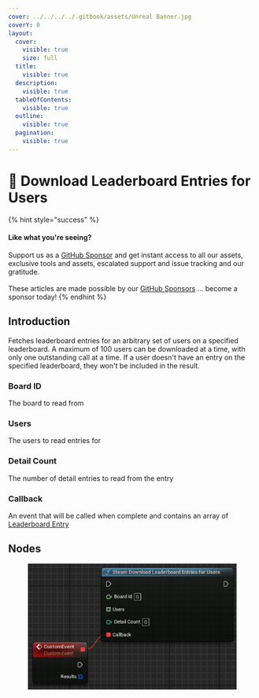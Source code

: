 ```yaml
---
cover: ../../../../.gitbook/assets/Unreal Banner.jpg
coverY: 0
layout:
  cover:
    visible: true
    size: full
  title:
    visible: true
  description:
    visible: true
  tableOfContents:
    visible: true
  outline:
    visible: true
  pagination:
    visible: true
---
```


# 🔵 Download Leaderboard Entries for Users

{% hint style="success" %}
#### Like what you're seeing?

Support us as a [GitHub Sponsor](../../../../become-a-sponsor/) and get instant access to all our assets, exclusive tools and assets, escalated support and issue tracking and our gratitude.\
\
These articles are made possible by our [GitHub Sponsors](../../../../become-a-sponsor/) ... become a sponsor today!
{% endhint %}

## Introduction

Fetches leaderboard entries for an arbitrary set of users on a specified leaderboard. A maximum of 100 users can be downloaded at a time, with only one outstanding call at a time. If a user doesn't have an entry on the specified leaderboard, they won't be included in the result.

### Board ID

The board to read from

### Users

The users to read entries for

### Detail Count

The number of detail entries to read from the entry

### Callback

An event that will be called when complete and contains an array of [Leaderboard Entry](../types/leaderboard-entry.md)

## Nodes

<figure><img src="../../../../.gitbook/assets/image (5) (1) (1) (1) (1) (1) (1) (1) (1) (1) (1).png" alt=""><figcaption></figcaption></figure>
